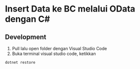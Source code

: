 # Insert Data ke BC melalui OData dengan C#

## Development
1.	Pull lalu open folder dengan Visual Studio Code
1.	Buka terminal visual studio code, ketikkan 
```
dotnet restore
```